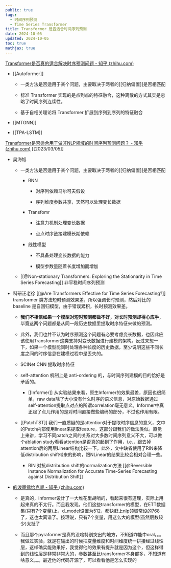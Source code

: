 ```yaml
---
public: true
tags:
  - 时间序列预测
  - Time Series Transformer
title: Transformer 是否适合时间序列预测
date: 2024-10-05
updated: 2024-10-05
toc: true
mathjax: true
---
```


[Transformer是否真的适合解决时序预测问题 - 知乎 (zhihu.com)](https://zhuanlan.zhihu.com/p/452528235)

  + [[Autoformer]]

    + 一类方法是否适用于某个问题，主要取决于两者的[[归纳偏置]]是否相匹配
    + 标准 Transformer 实现的是点到点的特征融合，这种离散的方式其实是忽略了时间序列连续性。

    + 基于自相关理论将 Transformer 扩展到序列到序列的特征融合

  + [[MTGNN]]

  + [[TPA-LSTM]]

[Transformer是否适合用于做非NLP领域的时间序列预测问题？ - 知乎 (zhihu.com)](https://www.zhihu.com/question/493821601) [[2023/03/05]]

  + 吴海旭

    + 一类方法是否适用于某个问题，主要取决于两者的[[归纳偏置]]是否相匹配


      + RNN

        + 对序列依赖马尔可夫假设

        + 序列维度参数共享，天然可以处理变长数据

      + Transfomr

        + 注意力机制处理变长数据

        + 点点时序链接建模长期依赖

      + 线性模型

        + 不具备处理变长数据的能力

        + 模型参数量随着长度增加而增加

    + [[@Non-stationary Transformers: Exploring the Stationarity in Time Series Forecasting]] 非平稳时间序列预测

  + 科研汪老徐 [[@Are Transformers Effective for Time Series Forecasting?]] transformer 类方法短时预测效果差，所以强调长时预测，然后对比的 baseline 是自回归模型，由于错误累积，长时预测效果差。

    + **我们不相信如果一个模型对短时预测都做不好，对长时预测却得心应手**，毕竟这两个问题都是从同一段历史数据里提取时序特征来做的预测。

    + 此外，我们也并不认为时序预测这个问题有必要考虑变长数据，也因此应该使用Transformer这类支持对变长数据进行建模的架构。反过来想一下，如果一个模型能同时处理各种长度的历史数据，至少说明这些不同长度之间的时序信息在建模过程中是丢失的。

    + SCINet CNN 提取时序特征

    + self-attention 机制上是 anti-ordering 的，与时间序列建模的目的恰好是矛盾的。

      + [[Informer]] 从实验结果来看，原生Informer的效果最差，原因也很简单，raw data除了大小没有什么时序的语义信息，对原始数据通过self-attention提取点对点的所谓correlation毫无意义。Informer中真正起了点儿作用的是对时间直接做些编码的部分，不过也作用有限。

    + [[PatchTST]] 我们一直质疑的是attention对于提取时序信息的意义，文中的Patch内部使用linear来提取feature，这部分跟我们的做法类似。直觉上来讲，学习不同patch之间的关系对大多数时间序列意义不大，可以做个ablation study看看attention是否真的起到了作用，i.e.，跟去掉attention后的两层Linear结构比较一下。此外，文中缺省使用了RIN来降低distribution shift带来的影响，跟NLinear的结果比较会相对合理一些。

      + RIN 对抗distribution shift的normalization方法 [[@Reversible Instance Normalization for Accurate Time-Series Forecasting against Distribution Shift]]

  + [的泼墨佛给克呢 - 知乎 (zhihu.com)](https://www.zhihu.com/people/ddz-73)

    + 是真的，informer设计了一大堆花里胡哨的，看起来很有道理，实际上用起来真的不太行。而且我发现，他们这些transformer的模型，在ETT数据集(只有7个变量)上，d_model设置为512，都快赶上nlp领域常设的768了，这也太离谱了。按理说，只有7个变量，用这么大的模型(虽然层数较少)太扯了

    + 而且那个pyraformer是真的没啥特别突出的地方，不知道咋能中oral。。。我做过实验，就是在输出的时候把变量维度和时间维度统一拼接经过线性层，这样确实能效果好，我觉得他的效果有提升就是因为这个，但这样得到的线性层是非常非常大的，参数甚至比transformer本身都多，不知道有啥意义。。。最近他的代码开源了，可以看看他是怎么实现的


